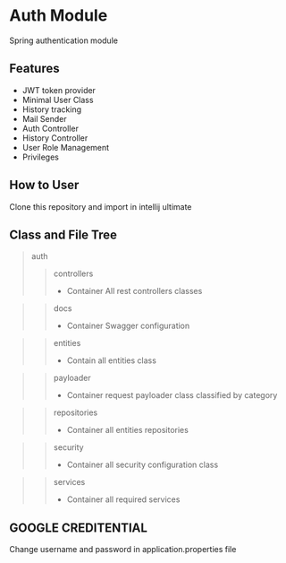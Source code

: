 # Auth Module #
Spring authentication module

## Features ##
- JWT token provider
- Minimal User Class
- History tracking
- Mail Sender 
- Auth Controller 
- History Controller
- User Role Management 
- Privileges 

## How to User ##
Clone this repository and import in intellij ultimate

## Class and File Tree ##
> auth
>> controllers
>> - Container All rest controllers classes

>> docs
>> - Container Swagger configuration

>> entities
>> - Contain all entities class

>> payloader
>> - Container request payloader class classified by category

>> repositories
>> - Container all entities repositories

>> security
>> - Container all security configuration class

>> services
>> - Container all required services

## GOOGLE CREDITENTIAL ##
Change username and password in application.properties file




